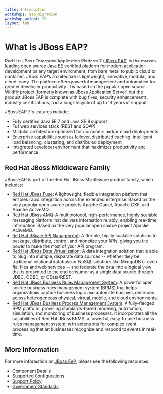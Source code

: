 ```yaml
---
title: Introduction
workshops: eap_migration
workshop_weight: 20
layout: lab
---
```


# What is JBoss EAP?

Red Hat JBoss Enterprise Application Platform 7 ([JBoss EAP][eap]) is the market-leading open source Java EE certified platform for modern application development on any target environment, from bare metal to public cloud to container. JBoss EAP’s architecture is lightweight, innovative, modular, and cloud ready. The platform offers powerful management and automation for greater developer productivity. It is based on the popular open source Wildfly project (formerly known as
JBoss Application Server) but the product JBoss EAP is complete with bug fixes, security enhancements, industry certifications, and a long lifecycle of up to 13 years of support.

JBoss EAP 7's features include:
* Fully certified Java EE 7 and Java SE 8 support
* Full web services stack (REST and SOAP)
* Modular architecture optimized for containers and/or cloud deployments
* Enterprise capabilities such as failover, distributed caching, intelligent load balancing, clustering, and distributed deployment
* Integrated developer environment that maximizes productivity and performance

## Red Hat JBoss Middleware Family

JBoss EAP is part of the Red Hat JBoss Middleware product family, which includes:
* [Red Hat JBoss Fuse][fuse]: A lightweight, flexible integration platform that enables rapid integration across the extended enterprise. Based on the very popular open source projects Apache Camel, Apache CXF, and Apache ActiveMQ.
* [Red Hat JBoss AMQ][amq]: A multiprotocol, high-performance, highly scalable messaging platform that delivers information reliably, enabling real-time information. Based on the very popular open source project Apache ActiveMQ.
* [Red Hat 3Scale API Management][3scale]: A flexible, highly scalable solutions to package, distribute, control, and monetize your APIs, giving you the power to make the most of your API program.
* [Red Hat JBoss Data Virtualization][datavirt]: A data integration solution that is able to plug into multiple, disparate data sources -- whether they be traditional relational database or NoSQL solutions like MongoDB or even flat files and web services -- and federate the data into a logical view that is presented to the end consumer as a single data source through JDBC, ODBC, or OData/REST.
* [Red Hat JBoss Business Rules Management System][brms]: A powerful open source business rules management system (BRMS) that helps organizations capture business logic and automate business decisions across heterogeneous physical, virtual, mobile, and cloud environments. 
* [Red Hat JBoss Business Process Management System][bpms]: A fully-fledged BPM platform, providing standards-based modeling, automation, simulation, and monitoring of business processes. It incorporates all the capabilities of Red Hat JBoss BRMS, a powerful, easy-to-use business rules management system, with extensions for complex event processing that let businesses recognize and respond to events in real-time.

## More Information

For more information on [JBoss EAP][eap], please see the following resources:
* [Component Details][components]
* [Supported Configurations][configs]
* [Support Policy][support]
* [Government Standards][standards]

[eap]: https://www.redhat.com/en/technologies/jboss-middleware/application-platform
[fuse]: https://www.redhat.com/en/technologies/jboss-middleware/fuse
[amq]: https://www.redhat.com/en/technologies/jboss-middleware/amq
[datavirt]: https://www.redhat.com/en/technologies/jboss-middleware/data-virtualization
[3scale]: https://www.3scale.net/
[brms]: https://www.redhat.com/en/technologies/jboss-middleware/business-rules
[bpms]: https://www.redhat.com/en/technologies/jboss-middleware/bpm
[components]: https://access.redhat.com/articles/112673
[configs]: https://access.redhat.com/articles/2026253
[support]: https://access.redhat.com/support/policy/updates/jboss_notes
[standards]: https://access.redhat.com/articles/2918071
